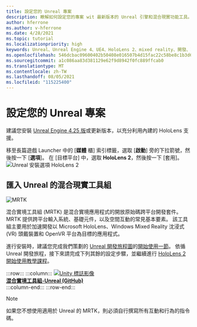 ```yaml
---
title: 設定您的 Unreal 專案
description: 瞭解如何設定您的專案 wit 最新版本的 Unreal 引擎和混合現實功能工具。
author: hferrone
ms.author: v-hferrone
ms.date: 4/28/2021
ms.topic: tutorial
ms.localizationpriority: high
keywords: Unreal、Unreal Engine 4、UE4、HoloLens 2、mixed reality、開發、功能、新專案、模擬器、檔、指南、全息全像、遊戲開發、混合現實耳機、windows mixed reality 耳機、虛擬實境耳機
ms.openlocfilehash: 546dcbac09600402b50408e016507b4d15fac22c58be8c1b3d68331dc5320252
ms.sourcegitcommit: a1c086aa83d381129e62f9d8942f0fc889ffcab0
ms.translationtype: MT
ms.contentlocale: zh-TW
ms.lasthandoff: 08/05/2021
ms.locfileid: "115225400"
---
```

# <a name="setting-up-your-unreal-project"></a>設定您的 Unreal 專案

建議您安裝 [Unreal Engine 4.25 版](https://docs.unrealengine.com//GettingStarted/Installation/index.html)或更新版本，以充分利用內建的 HoloLens 支援。

移至長篇遊戲 Launcher 中的 [**媒體** 櫃] 索引標籤，選取 [**啟動**] 旁的下拉箭號，然後按一下 [**選項**]。 在 [目標平台] 中，選取 **HoloLens 2**，然後按一下 [套用]。
![Unreal 安裝選項 HoloLens 2](../images/Unreal_Install_Option_HoloLens2.png)

## <a name="import-mixed-reality-toolkit-for-unreal"></a>匯入 Unreal 的混合現實工具組

![MRTK](../../design/images/MRTK_UX_Hero.png)

混合實境工具組 (MRTK) 是混合實境應用程式的開放原始碼跨平台開發套件。 MRTK 提供跨平台輸入系統、基礎元件，以及空間互動的常見基本要素。 該工具組主要用於加速開發以 Microsoft HoloLens、Windows Mixed Reality 沈浸式 (VR) 頭戴裝置和 OpenVR 平台為目標的應用程式。

進行安裝時，建議您完成我們策劃的 [Unreal 開發旅程圖](unreal-development-overview.md)的[開始使用一節](unreal-development-overview.md#1-getting-started)。 依循 Unreal 開發旅程，接下來請完成下列其餘的設定步驟，並繼續進行 [HoloLens 2 開始使用教學課程](tutorials/unreal-uxt-ch1.md)。

:::row:::
    :::column:::
        <a href="https://github.com/Microsoft/MixedRealityToolkit-Unreal" target="_blank">![Unity 標誌影像](../images/MRTK-Unreal-Banner.png)<br>**混合實境工具組-Unreal (GitHub)** </a><br>
    :::column-end:::
:::row-end:::

> [!NOTE]
> 如果您不想使用適用於 Unreal 的 MRTK，則必須自行撰寫所有互動和行為的指令碼。